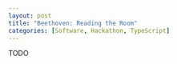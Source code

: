 ```yaml
---
layout: post
title: "Beethoven: Reading the Room"
categories: [Software, Hackathon, TypeScript]
---
```


TODO